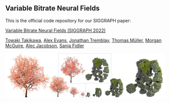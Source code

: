 ## Variable Bitrate Neural Fields

This is the official code repository for our SIGGRAPH paper: 

[Variable Bitrate Neural Fields (SIGGRAPH 2022)](https://nv-tlabs.github.io/vbnf)

[Towaki Takikawa](https://tovacinni.github.io), 
[Alex Evans](https://research.nvidia.com/person/alex-evans), 
[Jonathan Tremblay](https://research.nvidia.com/person/jonathan-tremblay),
[Thomas Müller](https://tom94.net/),
[Morgan McGuire](https://casual-effects.com),
[Alec Jacobson](https://www.cs.toronto.edu/~jacobson/),
[Sanja Fidler](https://www.cs.utoronto.ca/~fidler/)

<img src="media/demo.jpg" alt="drawing">

